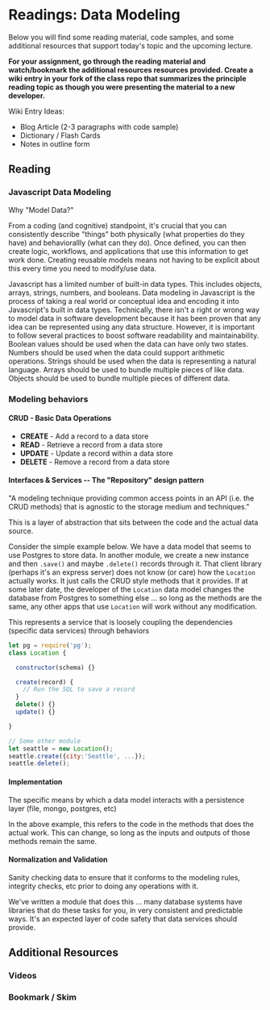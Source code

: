 # Readings: Data Modeling

Below you will find some reading material, code samples, and some additional resources that support today's topic and the upcoming lecture.

**For your assignment, go through the reading material and watch/bookmark the additional resources resources provided. Create a wiki entry in your fork of the class repo that summarizes the principle reading topic as though you were presenting the material to a new developer.**

Wiki Entry Ideas:

- Blog Article (2-3 paragraphs with code sample)
- Dictionary / Flash Cards
- Notes in outline form

## Reading

### Javascript Data Modeling

Why "Model Data?"

From a coding (and cognitive) standpoint, it's crucial that you can consistently describe "things" both physically (what properties do they have) and behaviorallly (what can they do). Once defined, you can then create logic, workflows, and applications that use this information to get work done. Creating reusable models means not having to be explicit about this every time you need to modify/use data.

Javascript has a limited number of built-in data types.  This includes objects, arrays, strings, numbers, and booleans. Data modeling in Javascript is the process of taking a real world or conceptual idea and encoding it into Javascript's built in data types. Technically, there isn't a right or wrong way to model data in software development because it has been proven that any idea can be represented using any data structure. However, it is important to follow several practices to boost software readability and maintainability. Boolean values should be used when the data can have only two states. Numbers should be used when the data could support arithmetic operations. Strings should be used when the data is representing a natural language. Arrays should be used to bundle multiple pieces of like data. Objects should be used to bundle multiple pieces of different data.

### Modeling behaviors

#### CRUD - Basic Data Operations

- **CREATE** - Add a record to a data store
- **READ** - Retrieve a record from a data store
- **UPDATE** - Update a record within a data store
- **DELETE**  - Remove a record from a data store

#### Interfaces & Services -- The "Repository" design pattern

"A modeling technique providing common access points in an API (i.e. the CRUD methods) that is agnostic to the storage medium and techniques."

This is a layer of abstraction that sits between the code and the actual data source.

Consider the simple example below. We have a data model that seems to use Postgres to store data. In another module, we create a new instance and then `.save()` and maybe `.delete()` records through it.  That client library (perhaps it's an express server) does not know (or care) how the `Location` actually works. It just calls the CRUD style methods that it provides. If at some later date, the developer of the `Location` data model changes the database from Postgres to something else ... so long as the methods are the same, any other apps that use `Location` will work without any modification.

This represents a service that is loosely coupling the dependencies (specific data services) through behaviors

```javascript
let pg = require('pg');
class Location {

  constructor(schema) {}

  create(record) {
    // Run the SQL to save a record
  }
  delete() {}
  update() {}

}

// Some other module
let seattle = new Location();
seattle.create({city:'Seattle', ...});
seattle.delete();
```

#### Implementation

The specific means by which a data model interacts with a persistence layer (file, mongo, postgres, etc)

In the above example, this refers to the code in the methods that does the actual work. This can change, so long as the inputs and outputs of those methods remain the same.

#### Normalization and Validation

Sanity checking data to ensure that it conforms to the modeling rules, integrity checks, etc prior to doing any operations with it.

We've written a module that does this ... many database systems have libraries that do these tasks for you, in very consistent and predictable ways.  It's an expected layer of code safety that data services should provide.

## Additional Resources

### Videos

### Bookmark / Skim
